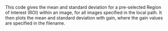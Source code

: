 This code gives the mean and standard deviation for a pre-selected Region of
Interest (ROI) within an image, for all images specified in the local path. It
then plots the mean and standard deviation with gain, where the gain values
are specified in the filename.
